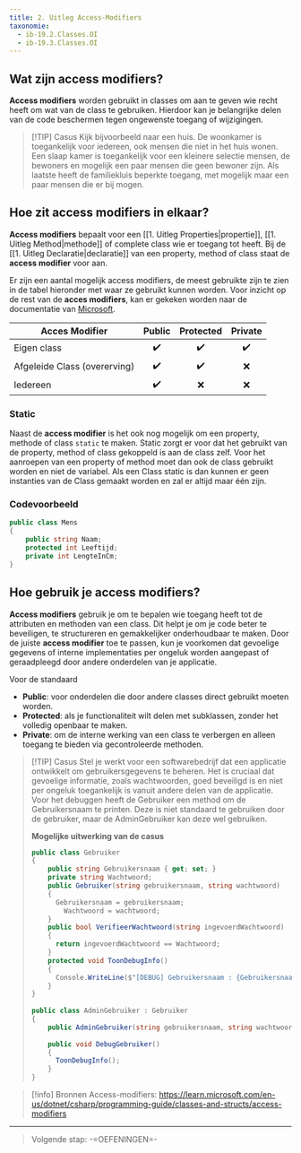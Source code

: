 ```yaml
---
title: 2. Uitleg Access-Modifiers
taxonomie:
  - ib-19.2.Classes.OI
  - ib-19.3.Classes.OI
---
```


## Wat zijn access modifiers?
**Access modifiers** worden gebruikt in classes om aan te geven wie recht heeft om wat van de class te gebruiken. Hierdoor kan je belangrijke delen van de code beschermen tegen ongewenste toegang of wijzigingen.

> [!TIP] Casus
> Kijk bijvoorbeeld naar een huis. De woonkamer is toegankelijk voor iedereen, ook mensen die niet in het huis wonen. Een slaap kamer is toegankelijk voor een kleinere selectie mensen, de bewoners en mogelijk een paar mensen die geen bewoner zijn. Als laatste heeft de familiekluis beperkte toegang, met mogelijk maar een paar mensen die er bij mogen.

## Hoe zit access modifiers in elkaar?
**Access modifiers** bepaalt voor een [[1. Uitleg Properties|propertie]], [[1. Uitleg Method|methode]] of complete class wie er toegang tot heeft. Bij de [[1. Uitleg Declaratie|declaratie]] van een property, method of class staat de **access modifier** voor aan.

Er zijn een aantal mogelijk access modifiers, de meest gebruikte zijn te zien in de tabel hieronder met waar ze gebruikt kunnen worden. Voor inzicht op de rest van de **acces modifiers**, kan er gekeken worden naar de documentatie van [Microsoft](https://learn.microsoft.com/en-us/dotnet/csharp/programming-guide/classes-and-structs/access-modifiers).

| Acces Modifier               | Public | Protected | Private |
| ---------------------------- | :----: | :-------: | :-----: |
| Eigen class                  |  ✔️️   |    ✔️️    |   ✔️️   |
| Afgeleide Class (overerving) |  ✔️️   |    ✔️️    |    ❌    |
| Iedereen                     |  ✔️️   |     ❌     |    ❌    |

### Static
Naast de **access modifier** is het ook nog mogelijk om een property, methode of class `static` te maken. Static zorgt er voor dat het gebruikt van de property, method of class gekoppeld is aan de class zelf. Voor het aanroepen van een property of method moet dan ook de class gebruikt worden en niet de variabel. Als een Class static is dan kunnen er geen instanties van de Class gemaakt worden en zal er altijd maar één zijn.

### Codevoorbeeld
```C#
public class Mens  
{  
    public string Naam;
    protected int Leeftijd;
    private int LengteInCm;
}
```

## Hoe gebruik je access modifiers?
**Access modifiers** gebruik je om te bepalen wie toegang heeft tot de attributen en methoden van een class. Dit helpt je om je code beter te beveiligen, te structureren en gemakkelijker onderhoudbaar te maken. Door de juiste **access modifier** toe te passen, kun je voorkomen dat gevoelige gegevens of interne implementaties per ongeluk worden aangepast of geraadpleegd door andere onderdelen van je applicatie.

Voor de standaard
- **Public**: voor onderdelen die door andere classes direct gebruikt moeten worden.
- **Protected**: als je functionaliteit wilt delen met subklassen, zonder het volledig openbaar te maken.
- **Private**: om de interne werking van een class te verbergen en alleen toegang te bieden via gecontroleerde methoden.

> [!TIP] Casus
> Stel je werkt voor een softwarebedrijf dat een applicatie ontwikkelt om gebruikersgegevens te beheren. Het is cruciaal dat gevoelige informatie, zoals wachtwoorden, goed beveiligd is en niet per ongeluk toegankelijk is vanuit andere delen van de applicatie.
> Voor het debuggen heeft de Gebruiker een method om de Gebruikersnaam te printen. Deze is niet standaard te gebruiken door de gebruiker, maar de AdminGebruiker kan deze wel gebruiken.
> 
> **Mogelijke uitwerking van de casus**
> ```C#
> public class Gebruiker  
> {  
>     public string Gebruikersnaam { get; set; }  
>     private string Wachtwoord;  
>     public Gebruiker(string gebruikersnaam, string wachtwoord)  
>     {        
> 	    Gebruikersnaam = gebruikersnaam;  
>         Wachtwoord = wachtwoord;  
>     }    
>     public bool VerifieerWachtwoord(string ingevoerdWachtwoord)  
>     {        
> 	    return ingevoerdWachtwoord == Wachtwoord;  
>     }    
>     protected void ToonDebugInfo()  
>     {        
> 	    Console.WriteLine($"[DEBUG] Gebruikersnaam : {Gebruikersnaam}");  
>     }
> }  
>   
> public class AdminGebruiker : Gebruiker  
> {  
>     public AdminGebruiker(string gebruikersnaam, string wachtwoord) : base(gebruikersnaam, wachtwoord) { }  
>   
>     public void DebugGebruiker()  
>     {
> 	    ToonDebugInfo();  
>     }
> }
> ```


> [!info] Bronnen
> Access-modifiers: https://learn.microsoft.com/en-us/dotnet/csharp/programming-guide/classes-and-structs/access-modifiers

---

> Volgende stap: -=OEFENINGEN=-
